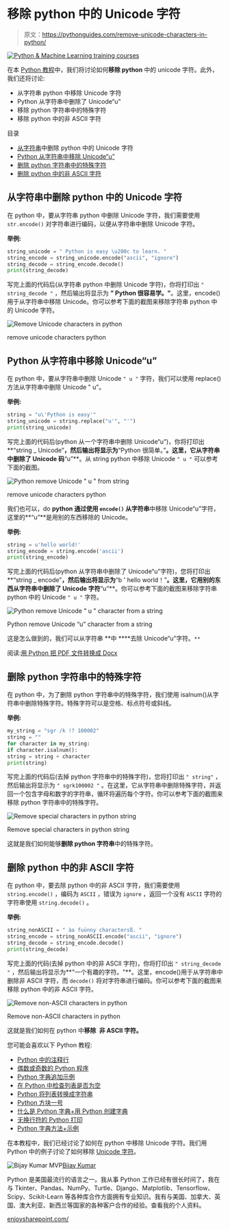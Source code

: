 # 移除 python 中的 Unicode 字符

> 原文：<https://pythonguides.com/remove-unicode-characters-in-python/>

[![Python & Machine Learning training courses](img/49ec9c6da89a04c9f45bab643f8c765c.png)](https://sharepointsky.teachable.com/p/python-and-machine-learning-training-course)

在本 [Python 教程](https://pythonguides.com/python-download-and-installation/)中，我们将讨论如何**移除 python** 中的 unicode 字符。此外，我们还将讨论:

*   从字符串 python 中移除 Unicode 字符
*   Python 从字符串中删除了 Unicode“u”
*   移除 python 字符串中的特殊字符
*   移除 python 中的非 ASCII 字符

目录

[](#)

*   [从字符串](#Remove_Unicode_characters_in_python_from_string "Remove Unicode characters in python from string")中删除 python 中的 Unicode 字符
*   [Python 从字符串中移除 Unicode“u”](#Python_remove_Unicode_u_from_string "Python remove Unicode “u” from string")
*   [删除 python 字符串中的特殊字符](#Remove_special_characters_in_python_string "Remove special characters in python string")
*   [删除 python 中的非 ASCII 字符](#Remove_non-ASCII_characters_in_python "Remove non-ASCII characters in python")

## 从字符串中删除 python 中的 Unicode 字符

在 python 中，要从字符串 python 中删除 Unicode 字符，我们需要使用 `str.encode()` 对字符串进行编码，以便从字符串中删除 Unicode 字符。

**举例:**

```py
string_unicode = " Python is easy \u200c to learn. "
string_encode = string_unicode.encode("ascii", "ignore")
string_decode = string_encode.decode()
print(string_decode)
```

写完上面的代码后(从字符串 python 中删除 Unicode 字符)，你将打印出 `" string_decode "` ，然后输出将显示为 **" Python 很容易学。"**。这里，encode()用于从字符串中移除 Unicode。你可以参考下面的截图来移除字符串 python 中的 Unicode 字符。

![Remove Unicode characters in python](img/3337589710909653297546f57e8aa4b2.png "Remove Unicode character from string python 1")

remove unicode characters python

## Python 从字符串中移除 Unicode“u”

在 python 中，要从字符串中删除 Unicode `" u "` 字符，我们可以使用 replace()方法从字符串中删除 Unicode " u"。

**举例:**

```py
string = "u\'Python is easy'"
string_unicode = string.replace("u'", "'")
print(string_unicode)
```

写完上面的代码后(python 从一个字符串中删除 Unicode“u”)，你将打印出**“string _ Unicode”**，然后输出将显示为**“Python 很简单。”**。这里，它从字符串中删除了 Unicode 码**“u”**。从 string python 中移除 Unicode `" u "` 可以参考下面的截图。

![Python remove Unicode " u " from string](img/20510751927b36995ddea1ee67fbada3.png "Python remove unicode u from string")

remove unicode characters python

我们也可以，do **python 通过使用 `encode()` 从字符串**中移除 Unicode“u”字符，这里的**“u”**是用别的东西移除的 Unicode。

**举例:**

```py
string = u'hello world!'
string_encode = string.encode('ascii')
print(string_encode)
```

写完上面的代码后(python 从字符串中删除了 Unicode“u”字符)，您将打印出**“string _ encode”**，然后输出将显示为**“b ' hello world！”**。这里，它用别的东西从字符串中删除了 Unicode 字符**“u”**。你可以参考下面的截图来移除字符串 python 中的 Unicode `" u "` 字符。

![Python remove Unicode " u " character from a string](img/e57bef50c5c103008cee2574fbf905e1.png "Python remove Unicode u character from a string")

Python remove Unicode “u” character from a string

这是怎么做到的，我们可以从字符串 **中 ****去除 Unicode“u”字符。`**`

阅读:[用 Python 把 PDF 文件转换成 Docx](https://pythonguides.com/convert-pdf-file-to-docx-in-python/)

## 删除 python 字符串中的特殊字符

在 python 中，为了删除 python 字符串中的特殊字符，我们使用 isalnum()从字符串中删除特殊字符。特殊字符可以是空格、标点符号或斜线。

**举例:**

```py
my_string = "sgr /k !? 100002"
string = ""
for character in my_string:
if character.isalnum():
string = string + character
print(string)
```

写完上面的代码后(去掉 python 字符串中的特殊字符)，您将打印出 `" string"` ，然后输出将显示为 `" sgrk100002 "` 。在这里，它从字符串中删除特殊字符，并返回一个包含字母和数字的字符串，循环将遍历每个字符。你可以参考下面的截图来移除 python 字符串中的特殊字符。

![Remove special characters in python string](img/d66f53fd37d072d388e27096c68100c7.png "Remove special characters in python string")

Remove special characters in python string

这就是我们如何能够**删除 python 字符串**中的特殊字符。

## 删除 python 中的非 ASCII 字符

在 python 中，要去除 python 中的非 ASCII 字符，我们需要使用 `string.encode()` ，编码为 `ASCII` ，错误为 `ignore` ，返回一个没有 `ASCII` 字符的字符串使用 `string.decode()` 。

**举例:**

```py
string_nonASCII = " àa fuünny charactersß. "
string_encode = string_nonASCII.encode("ascii", "ignore")
string_decode = string_encode.decode()
print(string_decode)
```

写完上面的代码(去掉 python 中的非 ASCII 字符)，你将打印出 `" string_decode "` ，然后输出将显示为**"一个有趣的字符。"**。这里，encode()用于从字符串中删除非 ASCII 字符，而 `decode()` 将对字符串进行编码。你可以参考下面的截图来移除 python 中的非 ASCII 字符。

![Remove non-ASCII characters in python](img/ae56db859dea33e46e54d5267a746905.png "Remove non ASCII characters in python")

Remove non-ASCII characters in python

这就是我们如何在 python 中**移除` `非 ASCII 字符。**

您可能会喜欢以下 Python 教程:

*   [Python 中的注释行](https://pythonguides.com/comment-lines-in-python/)
*   [偶数或奇数的 Python 程序](https://pythonguides.com/python-program-for-even-or-odd/)
*   [Python 字典追加示例](https://pythonguides.com/python-dictionary-append/)
*   [在 Python 中检查列表是否为空](https://pythonguides.com/check-if-a-list-is-empty-in-python/)
*   [Python 将列表转换成字符串](https://pythonguides.com/python-convert-list-to-string/)
*   [Python 方块一号](https://pythonguides.com/python-square-a-number/)
*   [什么是 Python 字典+用 Python 创建字典](https://pythonguides.com/create-a-dictionary-in-python/)
*   [无换行符的 Python 打印](https://pythonguides.com/python-print-without-newline/)
*   [Python 字典方法+示例](https://pythonguides.com/python-dictionary-methods/)

在本教程中，我们已经讨论了如何在 python 中移除 Unicode 字符。我们用 Python 中的例子讨论了如何移除 [Unicode 字符](https://en.wikipedia.org/wiki/List_of_Unicode_characters)。

![Bijay Kumar MVP](img/9cb1c9117bcc4bbbaba71db8d37d76ef.png "Bijay Kumar MVP")[Bijay Kumar](https://pythonguides.com/author/fewlines4biju/)

Python 是美国最流行的语言之一。我从事 Python 工作已经有很长时间了，我在与 Tkinter、Pandas、NumPy、Turtle、Django、Matplotlib、Tensorflow、Scipy、Scikit-Learn 等各种库合作方面拥有专业知识。我有与美国、加拿大、英国、澳大利亚、新西兰等国家的各种客户合作的经验。查看我的个人资料。

[enjoysharepoint.com/](https://enjoysharepoint.com/)[](https://www.facebook.com/fewlines4biju "Facebook")[](https://www.linkedin.com/in/fewlines4biju/ "Linkedin")[](https://twitter.com/fewlines4biju "Twitter")